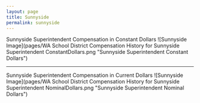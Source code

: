 ```yaml
---
layout: page
title: Sunnyside
permalink: sunnyside
---
```



Sunnyside Superintendent Compensation in Constant Dollars
![Sunnyside Image](pages/WA School District Compensation History for Sunnyside Superintendent ConstantDollars.png "Sunnyside Superintendent Constant Dollars")
___

Sunnyside Superintendent Compensation in Current Dollars
![Sunnyside Image](pages/WA School District Compensation History for Sunnyside Superintendent NominalDollars.png "Sunnyside Superintendent Nominal Dollars")